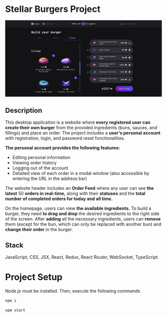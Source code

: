 # Stellar Burgers Project

![Preview](./README_static/preview.jpg)

## Description

This desktop application is a website where **every registered user can create their own burger** from the provided ingredients (buns, sauces, and fillings) and place an order. The project includes a **user's personal account** with registration, login, and password reset functionalities.

**The personal account provides the following features:**

- Editing personal information
- Viewing order history
- Logging out of the account
- Detailed view of each order in a modal window (also accessible by entering the URL in the address bar)

The website header includes an **Order Feed** where any user can see **the latest** 50 **orders in real-time,** along with their **statuses** and the **total number of completed orders for today and all time.**

On the homepage, users can view **the available ingredients.** To build a burger, they need **to drag and drop** the desired ingredients to the right side of the screen. After **adding** all the necessary ingredients, users can **remove** them (except for the bun, which can only be replaced with another bun) and **change their order** in the burger.

## Stack
JavaScript, CSS, JSX, React, Redux, React Router, WebSocket, TypeScript.

# Project Setup
Node.js must be installed. Then, execute the following commands

```sh
npm i
```

```sh
npm start
```